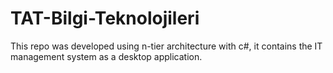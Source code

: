 # TAT-Bilgi-Teknolojileri

This repo was developed using n-tier architecture with c#, it contains the IT management system as a desktop application. 
